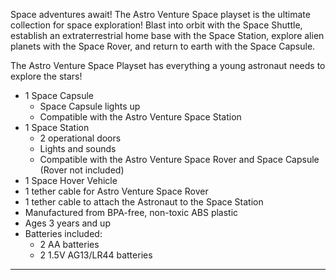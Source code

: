 Space adventures await! The Astro Venture Space playset is the ultimate collection for space exploration! Blast into orbit with the Space Shuttle, establish an extraterrestrial home base with the Space Station, explore alien planets with the Space Rover, and return to earth with the Space Capsule.

The Astro Venture Space Playset has everything a young astronaut needs to explore the stars!

- 1 Space Capsule
    - Space Capsule lights up
    - Compatible with the Astro Venture Space Station
- 1 Space Station
    - 2 operational doors
    - Lights and sounds
    - Compatible with the Astro Venture Space Rover and Space Capsule (Rover not included)
- 1 Space Hover Vehicle
- 1 tether cable for Astro Venture Space Rover
- 1 tether cable to attach the Astronaut to the Space Station
- Manufactured from BPA-free, non-toxic ABS plastic
- Ages 3 years and up
- Batteries included:
    - 2 AA batteries
    - 2 1.5V AG13/LR44 batteries

<hr class="hr--custom-small">

<div class="unwrap" id="product-capsule"></div>

<div class="unwrap" id="product-station"></div>

<script class="load-script">
    loadContent("#product-capsule", "pml-capsule.html .content");
    loadContent("#product-station", "pml-station.html .content");
</script>